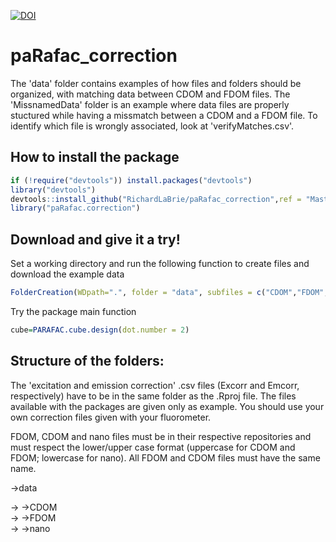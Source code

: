 [![DOI](https://zenodo.org/badge/89527851.svg)](https://zenodo.org/badge/latestdoi/89527851)  
# paRafac_correction
The 'data' folder contains examples of how files and folders should be organized, with matching data between CDOM and FDOM files.
The 'MissnamedData' folder is an example where data files are properly stuctured while having a missmatch between a CDOM and a FDOM file. To identify which file is wrongly associated, look at 'verifyMatches.csv'.

## How to install the package
```R
if (!require("devtools")) install.packages("devtools")
library("devtools")  
devtools::install_github("RichardLaBrie/paRafac_correction",ref = "Master")  
library("paRafac.correction")  
```
## Download and give it a try!  
Set a working directory and run the following function to create files and download the example data 
```R
FolderCreation(WDpath=".", folder = "data", subfiles = c("CDOM","FDOM","nano"),example=T)
```
Try the package main function 
```R
cube=PARAFAC.cube.design(dot.number = 2)
```
## Structure of the folders:
The 'excitation and emission correction' .csv files (Excorr and Emcorr, respectively) have to be in the same folder as the .Rproj file. The files available with the packages are given only as example. You should use your own correction files given with your fluorometer.

FDOM, CDOM and nano files must be in their respective repositories and must respect the lower/upper case format (uppercase for CDOM and FDOM; lowercase for nano). All FDOM and CDOM files must have the same name.

->data

-> ->CDOM  
-> ->FDOM  
-> ->nano
